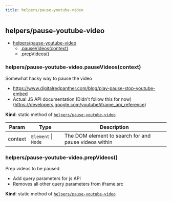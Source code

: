 ```yaml
---
title: helpers/pause-youtube-video
---
```


<a name="module_helpers/pause-youtube-video"></a>

## helpers/pause-youtube-video

* [helpers/pause-youtube-video](#module_helpers/pause-youtube-video)
    * [.pauseVideos(context)](#module_helpers/pause-youtube-video.pauseVideos)
    * [.prepVideos()](#module_helpers/pause-youtube-video.prepVideos)

<a name="module_helpers/pause-youtube-video.pauseVideos"></a>

### helpers/pause-youtube-video.pauseVideos(context)
Somewhat hacky way to pause the video
- https://www.digitalredpanther.com/blog/play-pause-stop-youtube-embed
- Actual JS API documentation (Didn't follow this for now) (https://developers.google.com/youtube/iframe_api_reference)

**Kind**: static method of [<code>helpers/pause-youtube-video</code>](#module_helpers/pause-youtube-video)  

| Param | Type | Description |
| --- | --- | --- |
| context | <code>Element</code> \| <code>Node</code> | The DOM element to search for and pause videos within |

<a name="module_helpers/pause-youtube-video.prepVideos"></a>

### helpers/pause-youtube-video.prepVideos()
Prep videos to be paused
- Add query parameters for js API
- Removes all other query parameters from iframe.src

**Kind**: static method of [<code>helpers/pause-youtube-video</code>](#module_helpers/pause-youtube-video)  

  